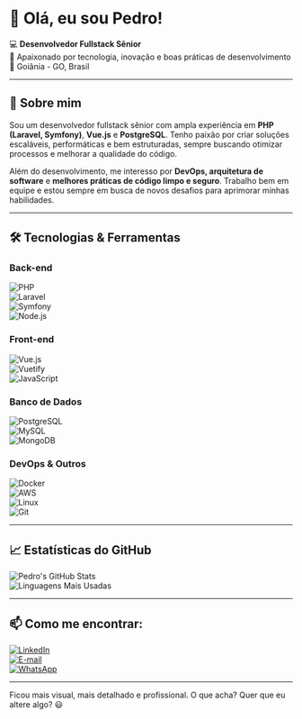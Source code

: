 # 👋 Olá, eu sou Pedro!  

💻 **Desenvolvedor Fullstack Sênior**  
🚀 Apaixonado por tecnologia, inovação e boas práticas de desenvolvimento  
📍 Goiânia - GO, Brasil  

---

## 🚀 Sobre mim  
Sou um desenvolvedor fullstack sênior com ampla experiência em **PHP (Laravel, Symfony)**, **Vue.js** e **PostgreSQL**. Tenho paixão por criar soluções escaláveis, performáticas e bem estruturadas, sempre buscando otimizar processos e melhorar a qualidade do código.  

Além do desenvolvimento, me interesso por **DevOps, arquitetura de software** e **melhores práticas de código limpo e seguro**. Trabalho bem em equipe e estou sempre em busca de novos desafios para aprimorar minhas habilidades.  

---

## 🛠️ Tecnologias & Ferramentas  

### **Back-end**  
![PHP](https://img.shields.io/badge/PHP-777BB4?style=for-the-badge&logo=php&logoColor=white)  
![Laravel](https://img.shields.io/badge/Laravel-FF2D20?style=for-the-badge&logo=laravel&logoColor=white)  
![Symfony](https://img.shields.io/badge/Symfony-000000?style=for-the-badge&logo=symfony&logoColor=white)  
![Node.js](https://img.shields.io/badge/Node.js-339933?style=for-the-badge&logo=nodedotjs&logoColor=white)  

### **Front-end**  
![Vue.js](https://img.shields.io/badge/Vue.js-4FC08D?style=for-the-badge&logo=vuedotjs&logoColor=white)  
![Vuetify](https://img.shields.io/badge/Vuetify-1867C0?style=for-the-badge&logo=vuetify&logoColor=white)  
![JavaScript](https://img.shields.io/badge/JavaScript-F7DF1E?style=for-the-badge&logo=javascript&logoColor=black)  

### **Banco de Dados**  
![PostgreSQL](https://img.shields.io/badge/PostgreSQL-316192?style=for-the-badge&logo=postgresql&logoColor=white)  
![MySQL](https://img.shields.io/badge/MySQL-4479A1?style=for-the-badge&logo=mysql&logoColor=white)  
![MongoDB](https://img.shields.io/badge/MongoDB-47A248?style=for-the-badge&logo=mongodb&logoColor=white)  

### **DevOps & Outros**  
![Docker](https://img.shields.io/badge/Docker-2496ED?style=for-the-badge&logo=docker&logoColor=white)  
![AWS](https://img.shields.io/badge/AWS-FF9900?style=for-the-badge&logo=amazonaws&logoColor=white)  
![Linux](https://img.shields.io/badge/Linux-FCC624?style=for-the-badge&logo=linux&logoColor=black)  
![Git](https://img.shields.io/badge/Git-F05032?style=for-the-badge&logo=git&logoColor=white)  

---

## 📈 Estatísticas do GitHub  

![Pedro's GitHub Stats](https://github-readme-stats.vercel.app/api?username=pdroaosilva&show_icons=true&theme=dark)  
![Linguagens Mais Usadas](https://github-readme-stats.vercel.app/api/top-langs/?username=pdroaosilva&layout=compact&theme=dark)  

---

## 📫 Como me encontrar:  

[![LinkedIn](https://img.shields.io/badge/LinkedIn-0077B5?style=for-the-badge&logo=linkedin&logoColor=white)](https://www.linkedin.com/in/pdroaosilva/)  
[![E-mail](https://img.shields.io/badge/Email-D14836?style=for-the-badge&logo=gmail&logoColor=white)](mailto:pedrocaaugusto@gmail.com)  
[![WhatsApp](https://img.shields.io/badge/WhatsApp-25D366?style=for-the-badge&logo=whatsapp&logoColor=white)](https://wa.me/5562992467199)  

---

Ficou mais visual, mais detalhado e profissional. O que acha? Quer que eu altere algo? 😃
